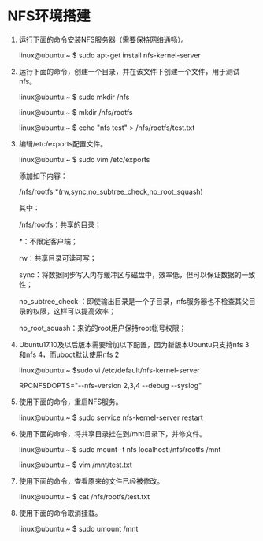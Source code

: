 # NFS环境搭建

1.	运行下面的命令安装NFS服务器（需要保持网络通畅）。

	linux@ubuntu:~ $ sudo apt-get install nfs-kernel-server
2.	运行下面的命令，创建一个目录，并在该文件下创建一个文件，用于测试nfs。

	linux@ubuntu:~ $ sudo mkdir /nfs
	
	linux@ubuntu:~ $ mkdir /nfs/rootfs
	
	linux@ubuntu:~ $ echo "nfs test" > /nfs/rootfs/test.txt
3.	编辑/etc/exports配置文件。

	linux@ubuntu:~ $ sudo vim /etc/exports
	
	添加如下内容：
	
	/nfs/rootfs  *(rw,sync,no_subtree_check,no_root_squash)
	
	其中：
	
	/nfs/rootfs：共享的目录；
	
	*：不限定客户端；
	
	rw：共享目录可读可写；
	
	sync：将数据同步写入内存缓冲区与磁盘中，效率低，但可以保证数据的一致性；
	
	no_subtree_check ：即使输出目录是一个子目录，nfs服务器也不检查其父目录的权限，这样可以提高效率；
	
	no_root_squash：来访的root用户保持root帐号权限；
	
4.	Ubuntu17.10及以后版本需要增加以下配置，因为新版本Ubuntu只支持nfs 3和nfs 4，而uboot默认使用nfs 2

	linux@ubuntu:~ $sudo vi /etc/default/nfs-kernel-server
	
	RPCNFSDOPTS="--nfs-version 2,3,4 --debug --syslog"
5.	使用下面的命令，重启NFS服务。

	linux@ubuntu:~ $ sudo service nfs-kernel-server restart
6.	使用下面的命令，将共享目录挂在到/mnt目录下，并修文件。

	linux@ubuntu:~ $ sudo mount -t nfs localhost:/nfs/rootfs /mnt
	
	linux@ubuntu:~ $ vim /mnt/test.txt
7.	使用下面的命令，查看原来的文件已经被修改。

	linux@ubuntu:~ $ cat /nfs/rootfs/test.txt
8.	使用下面的命令取消挂载。

	linux@ubuntu:~ $ sudo umount /mnt



